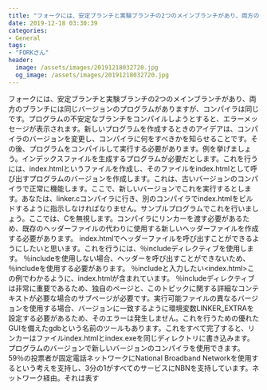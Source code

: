 ```yaml
---
title: "フォークには、安定ブランチと実験ブランチの2つのメインブランチがあり、両方のブランチには同じバージョンのプログラムがありますが、コンパイラは同じです。"
date: 2019-12-18 03:30:39
categories:
- General
tags:
- "FORKさん"
header:
  image: /assets/images/20191218032720.jpg
  og_image: /assets/images/20191218032720.jpg
---
```


フォークには、安定ブランチと実験ブランチの2つのメインブランチがあり、両方のブランチには同じバージョンのプログラムがありますが、コンパイラは同じです。プログラムの不安定なブランチをコンパイルしようとすると、エラーメッセージが表示されます。新しいプログラムを作成するときのアイデアは、コンパイラのバージョンを変更し、コンパイラに何をすべきかを知らせることです。その後、プログラムをコンパイルして実行する必要があります。例を挙げましょう。インデックスファイルを生成するプログラムが必要だとします。これを行うには、index.htmlというファイルを作成し、そのファイルをindex.htmlとして呼び出すプログラムのバージョンを作成します。これは、古いバージョンのコンパイラで正常に機能します。ここで、新しいバージョンでこれを実行するとします。あなたは、linker.cコンパイラに行き、別のコンパイラでindex.htmlをビルドするように指示しなければなりません。サンプルプログラムでこれを行いましょう。ここでは、Cを無視します。コンパイラにリンカーを渡す必要があるため、既存のヘッダーファイルの代わりに使用する新しいヘッダーファイルを作成する必要があります。 index.htmlでヘッダーファイルを呼び出すことができるようにしたいと思います。これを行うには、％includeディレクティブを使用します。 ％includeを使用しない場合、ヘッダーを呼び出すことができないため、％includeを使用する必要があります。 ％includeと入力したい<index.html>この例でわかるように、index.htmlが含まれています。 ％includeディレクティブは非常に重要であるため、独自のページと、このトピックに関する詳細なコンテキストが必要な場合のサブページが必要です。実行可能ファイルの異なるバージョンを使用する場合、バージョンに一致するように環境変数LINKER_EXTRAを設定する必要があるため、そのエラーは発生しません。これを行うための優れたGUIを備えたgdbという名前のツールもあります。これをすべて完了すると、リンカーはファイルindex.htmlとindex.exeを同じディレクトリに書き込みます。プログラムのバージョンで新しいバージョンのコンパイラを使用できます。59％の投票者が固定電話ネットワークにNational Broadband Networkを使用するという考えを支持し、3分の1がすべてのサービスにNBNを支持しています。ネットワーク経由。それは表す
